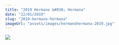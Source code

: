 ```yaml
---
title: "2019 Hermano &#038; Hermana"
date: "22/01/2019"
slug: "2019-hermano-hermana"
imageUrl: "assets/images/hermanohermana-2019.jpg"
---
```


![](https://i1.wp.com/santonino-nz.org/wp-content/uploads/2019/01/hermanohermana-2019.jpg?fit=750%2C1024)